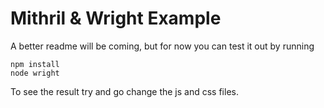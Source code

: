 # Mithril & Wright Example

A better readme will be coming, but for now you can test it out by running
```
npm install
node wright
```

To see the result try and go change the js and css files.
